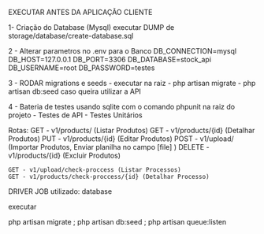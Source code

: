 EXECUTAR ANTES DA APLICAÇÃO CLIENTE

1- Criação do Database (Mysql) executar DUMP de storage/database/create-database.sql

2 - Alterar parametros no .env para o Banco DB_CONNECTION=mysql DB_HOST=127.0.0.1 DB_PORT=3306 DB_DATABASE=stock_api DB_USERNAME=root DB_PASSWORD=testes

3 - RODAR migrations e seeds - executar na raiz - php artisan migrate - php artisan db:seed caso queira utilizar a API 

4 - Bateria de testes usando sqlite com o comando phpunit na raiz do projeto
    - Testes de API 
    - Testes Unitários

Rotas: 
    GET - v1/products/ (Listar Produtos)
    GET - v1/products/{id} (Detalhar Produtos)
    PUT - v1/products/{id} (Editar Produtos)
    POST - v1/upload/ (Importar Produtos, Enviar planilha no campo [file] ) 
    DELETE - v1/products/{id} (Excluir Produtos)
   
    GET - v1/upload/check-proccess (Listar Processos)
    GET - v1/products/check-proccess/{id} (Detalhar Processo)
    

DRIVER JOB utilizado: database

executar

php artisan migrate ;
php artisan db:seed ;
php artisan queue:listen